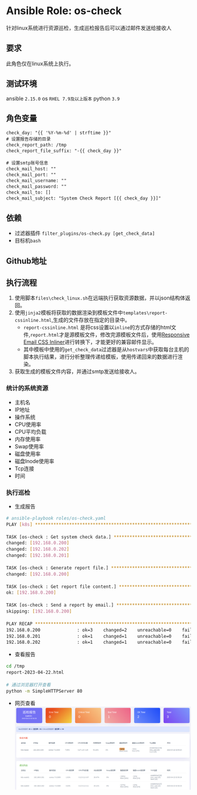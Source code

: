 # Ansible Role: os-check

针对linux系统进行资源巡检，生成巡检报告后可以通过邮件发送给接收人

## 要求

此角色仅在linux系统上执行。

## 测试环境

ansible `2.15.0`
os `RHEL 7.9及以上版本`
python `3.9`

## 角色变量
	check_day: "{{ '%Y-%m-%d' | strftime }}"
	# 设置报告存储的目录
	check_report_path: /tmp
	check_report_file_suffix: "-{{ check_day }}"
	
	# 设置smtp账号信息
	check_mail_host: ""
	check_mail_port: ""
	check_mail_username: ""
	check_mail_password: ""
	check_mail_to: []
	check_mail_subject: "System Check Report [{{ check_day }}]"


## 依赖

- 过滤器插件 `filter_plugins/os-check.py [get_check_data]`
- 目标机`bash`

## Github地址




## 执行流程

1. 使用脚本`files\check_linux.sh`在远端执行获取资源数据，并以json结构体返回。
2. 使用`jinja2`模板将获取的数据渲染到模板文件中`templates\report-cssinline.html`,生成的文件存放在指定的目录中。
	- `report-cssinline.html` 是将css设置以`inline`的方式存储的html文件,`report.html`才是源模板文件，修改完源模板文件后，使用[Responsive Email CSS Inliner](https://htmlemail.io/inline/)进行转换下，才能更好的兼容邮件显示。
	- 其中模板中使用的`get_check_data`过滤器是从`hostvars`中获取每台主机的脚本执行结果，进行分析整理传递给模板，使用传递回来的数据进行渲染。
3. 获取生成的模板文件内容，并通过smtp发送给接收人。

### 统计的系统资源

- 主机名
- IP地址
- 操作系统
- CPU使用率
- CPU平均负载
- 内存使用率
- Swap使用率
- 磁盘使用率
- 磁盘Inode使用率
- Tcp连接
- 时间

### 执行巡检

- 生成报告

```bash
# ansible-playbook roles/os-check.yaml
PLAY [k8s] **********************************************************************************

TASK [os-check : Get system check data.] ****************************************************
changed: [192.168.0.200]
changed: [192.168.0.202]
changed: [192.168.0.201]

TASK [os-check : Generate report file.] *****************************************************
changed: [192.168.0.200]

TASK [os-check : Get report file content.] **************************************************
ok: [192.168.0.200]

TASK [os-check : Send a report by email.] ***************************************************
skipping: [192.168.0.200]

PLAY RECAP **********************************************************************************
192.168.0.200              : ok=3    changed=2    unreachable=0    failed=0    skipped=1    rescued=0    ignored=0   
192.168.0.201              : ok=1    changed=1    unreachable=0    failed=0    skipped=0    rescued=0    ignored=0   
192.168.0.202              : ok=1    changed=1    unreachable=0    failed=0    skipped=0    rescued=0    ignored=0
```

- 查看报告

```bash
cd /tmp
report-2023-04-22.html

# 通过浏览器打开查看
python -m SimpleHTTPServer 80
```

- 网页查看
![result](images/result.png)
